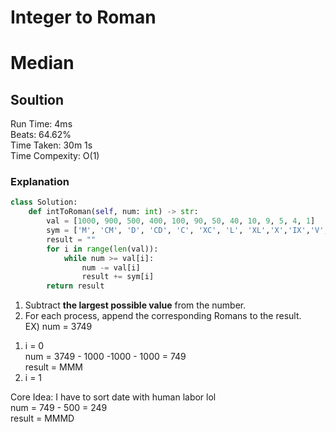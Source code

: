 
Integer to Roman
=========
# Median
## Soultion 
Run Time: 4ms     
Beats: 64.62%     
Time Taken: 30m 1s       
Time Compexity: O(1)   
### Explanation
``` python
class Solution:
    def intToRoman(self, num: int) -> str:
        val = [1000, 900, 500, 400, 100, 90, 50, 40, 10, 9, 5, 4, 1]
        sym = ['M', 'CM', 'D', 'CD', 'C', 'XC', 'L', 'XL','X','IX','V','IV','I']
        result = ""
        for i in range(len(val)):
            while num >= val[i]:
                num -= val[i]
                result += sym[i]
        return result
```   
1. Subtract **the largest possible value** from the number.
2. For each process, append the corresponding Romans to the result.   
EX) num = 3749
1) i = 0    
num = 3749 - 1000 -1000 - 1000 = 749  
result = MMM     
2) i = 1

Core Idea: I have to sort date with human labor lol  
num = 749 - 500  = 249    
result = MMMD


